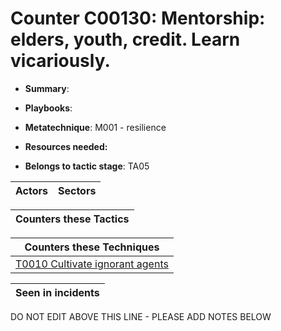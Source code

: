 # Counter C00130: Mentorship: elders, youth, credit. Learn vicariously.

* **Summary**: 

* **Playbooks**: 

* **Metatechnique**: M001 - resilience

* **Resources needed:** 

* **Belongs to tactic stage**: TA05


| Actors | Sectors |
| ------ | ------- |



| Counters these Tactics |
| ---------------------- |



| Counters these Techniques |
| ------------------------- |
| [T0010 Cultivate ignorant agents](../techniques/T0010.md) |



| Seen in incidents |
| ----------------- |


DO NOT EDIT ABOVE THIS LINE - PLEASE ADD NOTES BELOW